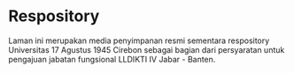 # Respository
Laman ini merupakan media penyimpanan resmi sementara respository Universitas 17 Agustus 1945 Cirebon sebagai bagian dari persyaratan untuk pengajuan jabatan fungsional LLDIKTI IV Jabar - Banten. 
